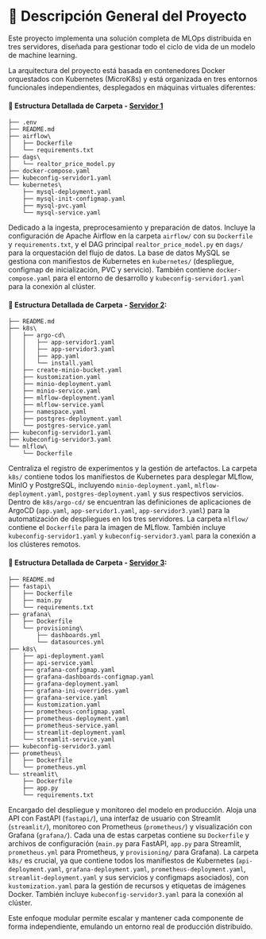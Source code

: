 # 🧠 Descripción General del Proyecto

Este proyecto implementa una solución completa de MLOps distribuida en tres servidores, diseñada para gestionar todo el ciclo de vida de un modelo de machine learning.

La arquitectura del proyecto está basada en contenedores Docker orquestados con Kubernetes (MicroK8s) y está organizada en tres entornos funcionales independientes, desplegados en máquinas virtuales diferentes:

 
#### 📂 Estructura Detallada de Carpeta - **[Servidor 1](Servidor1/README.md)**
```
├── .env
├── README.md
├── airflow\
│   ├── Dockerfile
│   └── requirements.txt
├── dags\
│   └── realtor_price_model.py
├── docker-compose.yaml
├── kubeconfig-servidor1.yaml
└── kubernetes\
    ├── mysql-deployment.yaml
    ├── mysql-init-configmap.yaml
    ├── mysql-pvc.yaml
    └── mysql-service.yaml
```

Dedicado a la ingesta, preprocesamiento y preparación de datos. Incluye la configuración de Apache Airflow en la carpeta `airflow/` con su `Dockerfile` y `requirements.txt`, y el DAG principal `realtor_price_model.py` en `dags/` para la orquestación del flujo de datos. La base de datos MySQL se gestiona con manifiestos de Kubernetes en `kubernetes/` (despliegue, configmap de inicialización, PVC y servicio). También contiene `docker-compose.yaml` para el entorno de desarrollo y `kubeconfig-servidor1.yaml` para la conexión al clúster.
 

#### 📂 Estructura Detallada de Carpeta - **[Servidor 2](Servidor2/README.md)**:

```
├── README.md
├── k8s\
│   ├── argo-cd\
│   │   ├── app-servidor1.yaml
│   │   ├── app-servidor3.yaml
│   │   ├── app.yaml
│   │   └── install.yaml
│   ├── create-minio-bucket.yaml
│   ├── kustomization.yaml
│   ├── minio-deployment.yaml
│   ├── minio-service.yaml
│   ├── mlflow-deployment.yaml
│   ├── mlflow-service.yaml
│   ├── namespace.yaml
│   ├── postgres-deployment.yaml
│   └── postgres-service.yaml
├── kubeconfig-servidor1.yaml
├── kubeconfig-servidor3.yaml
└── mlflow\
    └── Dockerfile
```


Centraliza el registro de experimentos y la gestión de artefactos. La carpeta `k8s/` contiene todos los manifiestos de Kubernetes para desplegar MLflow, MinIO y PostgreSQL, incluyendo `minio-deployment.yaml`, `mlflow-deployment.yaml`, `postgres-deployment.yaml` y sus respectivos servicios. Dentro de `k8s/argo-cd/` se encuentran las definiciones de aplicaciones de ArgoCD (`app.yaml`, `app-servidor1.yaml`, `app-servidor3.yaml`) para la automatización de despliegues en los tres servidores. La carpeta `mlflow/` contiene el `Dockerfile` para la imagen de MLflow. También incluye `kubeconfig-servidor1.yaml` y `kubeconfig-servidor3.yaml` para la conexión a los clústeres remotos.

#### 📂 Estructura Detallada de Carpeta - **[Servidor 3](Servidor3/README.md)**:
```
├── README.md
├── fastapi\
│   ├── Dockerfile
│   ├── main.py
│   └── requirements.txt
├── grafana\
│   ├── Dockerfile
│   └── provisioning\
│       ├── dashboards.yml
│       └── datasources.yml
├── k8s\
│   ├── api-deployment.yaml
│   ├── api-service.yaml
│   ├── grafana-configmap.yaml
│   ├── grafana-dashboards-configmap.yaml
│   ├── grafana-deployment.yaml
│   ├── grafana-ini-overrides.yaml
│   ├── grafana-service.yaml
│   ├── kustomization.yaml
│   ├── prometheus-configmap.yaml
│   ├── prometheus-deployment.yaml
│   ├── prometheus-service.yaml
│   ├── streamlit-deployment.yaml
│   └── streamlit-service.yaml
├── kubeconfig-servidor3.yaml
├── prometheus\
│   ├── Dockerfile
│   └── prometheus.yml
└── streamlit\
    ├── Dockerfile
    ├── app.py
    └── requirements.txt
```

Encargado del despliegue y monitoreo del modelo en producción. Aloja una API con FastAPI (`fastapi/`), una interfaz de usuario con Streamlit (`streamlit/`), monitoreo con Prometheus (`prometheus/`) y visualización con Grafana (`grafana/`). Cada una de estas carpetas contiene su `Dockerfile` y archivos de configuración (`main.py` para FastAPI, `app.py` para Streamlit, `prometheus.yml` para Prometheus, y `provisioning/` para Grafana). La carpeta `k8s/` es crucial, ya que contiene todos los manifiestos de Kubernetes (`api-deployment.yaml`, `grafana-deployment.yaml`, `prometheus-deployment.yaml`, `streamlit-deployment.yaml` y sus servicios y configmaps asociados), con `kustomization.yaml` para la gestión de recursos y etiquetas de imágenes Docker. También incluye `kubeconfig-servidor3.yaml` para la conexión al clúster.

Este enfoque modular permite escalar y mantener cada componente de forma independiente, emulando un entorno real de producción distribuido.



